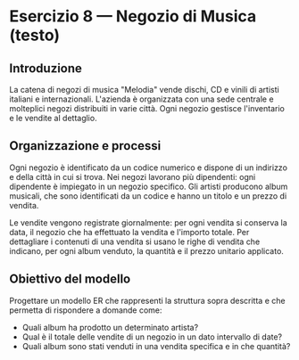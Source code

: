 # Esercizio 8 — Negozio di Musica (testo)

Introduzione
------------
La catena di negozi di musica "Melodia" vende dischi, CD e vinili di artisti italiani e internazionali. L'azienda è organizzata con una sede centrale e molteplici negozi distribuiti in varie città. Ogni negozio gestisce l'inventario e le vendite al dettaglio.

Organizzazione e processi
------------------------
Ogni negozio è identificato da un codice numerico e dispone di un indirizzo e della città in cui si trova. Nei negozi lavorano più dipendenti: ogni dipendente è impiegato in un negozio specifico. Gli artisti producono album musicali, che sono identificati da un codice e hanno un titolo e un prezzo di vendita.

Le vendite vengono registrate giornalmente: per ogni vendita si conserva la data, il negozio che ha effettuato la vendita e l'importo totale. Per dettagliare i contenuti di una vendita si usano le righe di vendita che indicano, per ogni album venduto, la quantità e il prezzo unitario applicato.

Obiettivo del modello
--------------------
Progettare un modello ER che rappresenti la struttura sopra descritta e che permetta di rispondere a domande come:
- Quali album ha prodotto un determinato artista?
- Qual è il totale delle vendite di un negozio in un dato intervallo di date?
- Quali album sono stati venduti in una vendita specifica e in che quantità?